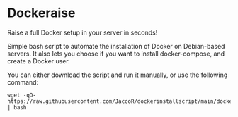 # Dockeraise

Raise a full Docker setup in your server in seconds!

Simple bash script to automate the installation of Docker on Debian-based servers. It also lets you choose if you want to install docker-compose, and create a Docker user.

You can either download the script and run it manually, or use the following command:

```
wget -qO- https://raw.githubusercontent.com/JaccoR/dockerinstallscript/main/dockeraise.sh | bash
```
